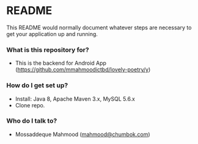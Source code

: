 # README #

This README would normally document whatever steps are necessary to get your application up and running.

### What is this repository for? ###

* This is the backend for Android App (https://github.com/mmahmoodictbd/lovely-poetry/y)

### How do I get set up? ###

* Install: Java 8, Apache Maven 3.x, MySQL 5.6.x
* Clone repo.


### Who do I talk to? ###

* Mossaddeque Mahmood (mahmood@chumbok.com)
